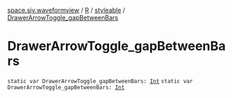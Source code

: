 [space.siy.waveformview](../../index.md) / [R](../index.md) / [styleable](index.md) / [DrawerArrowToggle_gapBetweenBars](./-drawer-arrow-toggle_gap-between-bars.md)

# DrawerArrowToggle_gapBetweenBars

`static var DrawerArrowToggle_gapBetweenBars: `[`Int`](https://kotlinlang.org/api/latest/jvm/stdlib/kotlin/-int/index.html)
`static var DrawerArrowToggle_gapBetweenBars: `[`Int`](https://kotlinlang.org/api/latest/jvm/stdlib/kotlin/-int/index.html)